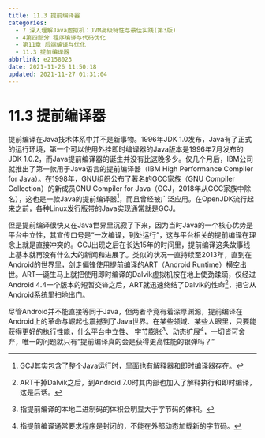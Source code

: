 ```yaml
---
title: 11.3 提前编译器
categories: 
  - 7 深入理解Java虛拟机：JVM高级特性与最佳实践(第3版)
  - 4第四部分 程序编译与代码优化
  - 第11章 后端编译与优化
  - 11.3 提前编译器
abbrlink: e2158023
date: 2021-11-26 11:50:18
updated: 2021-11-27 01:31:04
---
```

# 11.3 提前编译器
提前编译在Java技术体系中并不是新事物。1996年JDK 1.0发布，Java有了正式的运行环境，第一个可以使用外挂即时编译器的Java版本是1996年7月发布的JDK 1.0.2，而Java提前编译器的诞生并没有比这晚多少。仅几个月后，IBM公司就推出了第一款用于Java语言的提前编译器（IBM High Performance Compiler for Java）。在1998年，GNU组织公布了著名的GCC家族（GNU Compiler Collection）的新成员GNU Compiler for Java（GCJ，2018年从GCC家族中除名），这也是一款Java的提前编译器[^1]，而且曾经被广泛应用。在OpenJDK流行起来之前，各种Linux发行版带的Java实现通常就是GCJ。

但是提前编译很快又在Java世界里沉寂了下来，因为当时Java的一个核心优势是平台中立性，其宣传口号是“一次编译，到处运行”，这与平台相关的提前编译在理念上就是直接冲突的。GCJ出现之后在长达15年的时间里，提前编译这条故事线上基本就再没有什么大的新闻和进展了。类似的状况一直持续至2013年，直到在Android的世界里，剑走偏锋使用提前编译的ART（Android Runtime）横空出世。ART一诞生马上就把使用即时编译的Dalvik虚拟机按在地上使劲蹂躏，仅经过Android 4.4一个版本的短暂交锋之后，ART就迅速终结了Dalvik的性命[^2]，把它从Android系统里扫地出门。

尽管Android并不能直接等同于Java，但两者毕竟有着深厚渊源，提前编译在Android上的革命与崛起也震撼到了Java世界。在某些领域、某些人眼里，只要能获得更好的执行性能，什么平台中立性、 字节膨胀[^3]、动态扩展[^4]，一切皆可舍弃，唯一的问题就只有“提前编译真的会是获得更高性能的银弹吗？”

[^1]: GCJ其实包含了整个Java运行时，里面也有解释器和即时编译器存在。 
[^2]: ART干掉Dalvik之后，到Android 7.0时其内部也加入了解释执行和即时编译，这是后话。 
[^3]: 指提前编译的本地二进制码的体积会明显大于字节码的体积。 
[^4]: 指提前编译通常要求程序是封闭的，不能在外部动态加载新的字节码。
